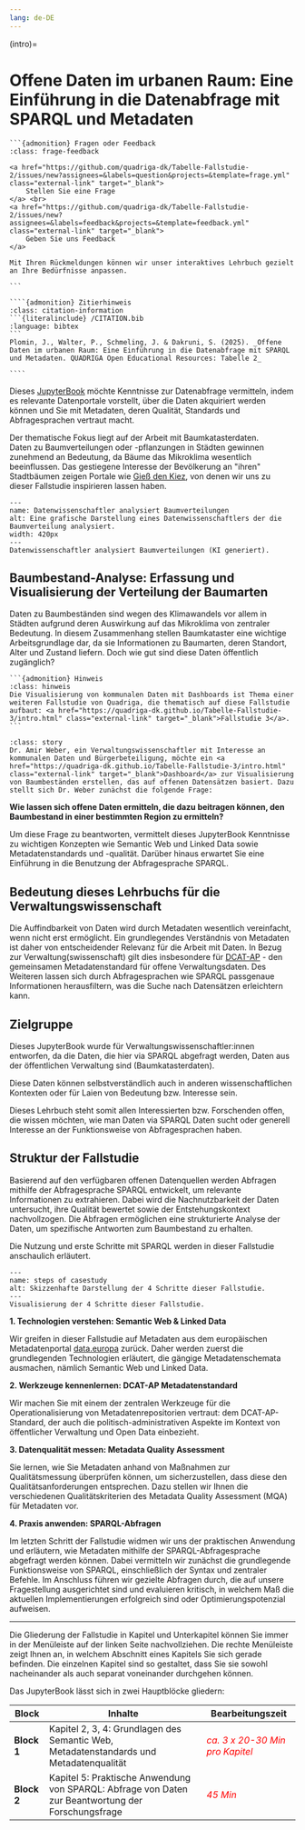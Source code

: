 ```yaml
---
lang: de-DE
---
```


(intro)=
# Offene Daten im urbanen Raum: Eine Einführung in die Datenabfrage mit SPARQL und Metadaten

`````{margin}
```{admonition} Fragen oder Feedback 
:class: frage-feedback

<a href="https://github.com/quadriga-dk/Tabelle-Fallstudie-2/issues/new?assignees=&labels=question&projects=&template=frage.yml" class="external-link" target="_blank">
    Stellen Sie eine Frage
</a> <br>
<a href="https://github.com/quadriga-dk/Tabelle-Fallstudie-2/issues/new?assignees=&labels=feedback&projects=&template=feedback.yml" class="external-link" target="_blank">
    Geben Sie uns Feedback
</a>

Mit Ihren Rückmeldungen können wir unser interaktives Lehrbuch gezielt an Ihre Bedürfnisse anpassen.

```
`````

`````{margin}
````{admonition} Zitierhinweis
:class: citation-information
```{literalinclude} /CITATION.bib
:language: bibtex
```
Plomin, J., Walter, P., Schmeling, J. & Dakruni, S. (2025). _Offene Daten im urbanen Raum: Eine Einführung in die Datenabfrage mit SPARQL und Metadaten. QUADRIGA Open Educational Resources: Tabelle 2_ 

````
`````

Dieses <a href="https://jupyterbook.org/en/stable/intro.html" class="external-link" target="_blank">JupyterBook</a> möchte Kenntnisse zur Datenabfrage vermitteln, indem es relevante Datenportale vorstellt, über die Daten akquiriert werden können und Sie mit Metadaten, deren Qualität, Standards und Abfragesprachen vertraut macht.

Der thematische Fokus liegt auf der Arbeit mit Baumkatasterdaten.  
Daten zu Baumverteilungen oder -pflanzungen in Städten gewinnen zunehmend an Bedeutung, da Bäume das Mikroklima wesentlich beeinflussen. Das gestiegene Interesse der Bevölkerung an "ihren" Stadtbäumen zeigen Portale wie <a href="https://www.giessdenkiez.de/map?treeAgeMax=200&lang=de&lat=52.494590307846366&lng=13.388836926491992" class="external-link" target="_blank">Gieß den Kiez</a>, von denen wir uns zu dieser Fallstudie inspirieren lassen haben.


```{figure} /assets/Datenwissenschaftler_analysiert_Baumverteilungen.png
---
name: Datenwissenschaftler analysiert Baumverteilungen
alt: Eine grafische Darstellung eines Datenwissenschaftlers der die Baumverteilung analysiert.
width: 420px
---
Datenwissenschaftler analysiert Baumverteilungen (KI generiert).
```

## Baumbestand-Analyse: Erfassung und Visualisierung der Verteilung der Baumarten

Daten zu Baumbeständen sind wegen des Klimawandels vor allem in Städten aufgrund deren Auswirkung auf das Mikroklima von zentraler Bedeutung. In diesem Zusammenhang stellen Baumkataster eine wichtige Arbeitsgrundlage dar, da sie Informationen zu Baumarten, deren Standort, Alter und Zustand liefern. Doch wie gut sind diese Daten öffentlich zugänglich?

`````{margin}
```{admonition} Hinweis 
:class: hinweis
Die Visualisierung von kommunalen Daten mit Dashboards ist Thema einer weiteren Fallstudie von Quadriga, die thematisch auf diese Fallstudie aufbaut: <a href="https://quadriga-dk.github.io/Tabelle-Fallstudie-3/intro.html" class="external-link" target="_blank">Fallstudie 3</a>.
```
`````

```{admonition} Story
:class: story
Dr. Amir Weber, ein Verwaltungswissenschaftler mit Interesse an kommunalen Daten und Bürgerbeteiligung, möchte ein <a href="https://quadriga-dk.github.io/Tabelle-Fallstudie-3/intro.html" class="external-link" target="_blank">Dashboard</a> zur Visualisierung von Baumbeständen erstellen, das auf offenen Datensätzen basiert. Dazu stellt sich Dr. Weber zunächst die folgende Frage:
```

**Wie lassen sich offene Daten ermitteln, die dazu beitragen können, den Baumbestand in einer bestimmten Region zu ermitteln?**   

Um diese Frage zu beantworten, vermittelt dieses JupyterBook Kenntnisse zu wichtigen Konzepten wie Semantic Web und Linked Data sowie Metadatenstandards und -qualität. Darüber hinaus erwartet Sie eine Einführung in die Benutzung der Abfragesprache SPARQL.  

## Bedeutung dieses Lehrbuchs für die Verwaltungswissenschaft

Die Auffindbarkeit von Daten wird durch Metadaten wesentlich vereinfacht, wenn nicht erst ermöglicht. Ein grundlegendes Verständnis von Metadaten ist daher von entscheidender Relevanz für die Arbeit mit Daten. In Bezug zur Verwaltung(swissenschaft) gilt dies insbesondere für <a href="https://www.dcat-ap.de/" class="external-link" target="_blank">DCAT-AP</a> - den gemeinsamen Metadatenstandard für offene Verwaltungsdaten. Des Weiteren lassen sich durch Abfragesprachen wie SPARQL passgenaue Informationen herausfiltern, was die Suche nach Datensätzen erleichtern kann.

## Zielgruppe

Dieses JupyterBook wurde für Verwaltungswissenschaftler:innen entworfen, da die Daten, die hier via SPARQL abgefragt werden, Daten aus der öffentlichen Verwaltung sind (Baumkatasterdaten).

Diese Daten können selbstverständlich auch in anderen wissenschaftlichen Kontexten oder für Laien von Bedeutung bzw. Interesse sein.


Dieses Lehrbuch steht somit allen Interessierten bzw. Forschenden offen, die wissen möchten, wie man Daten via SPARQL Daten sucht oder generell Interesse an der Funktionsweise von Abfragesprachen haben.


## Struktur der Fallstudie

Basierend auf den verfügbaren offenen Datenquellen werden Abfragen mithilfe der Abfragesprache SPARQL entwickelt, um relevante Informationen zu extrahieren. Dabei wird die Nachnutzbarkeit der Daten untersucht, ihre Qualität bewertet sowie der Entstehungskontext nachvollzogen. Die Abfragen ermöglichen eine strukturierte Analyse der Daten, um spezifische Antworten zum Baumbestand zu erhalten.

Die Nutzung und erste Schritte mit SPARQL werden in dieser Fallstudie anschaulich erläutert.  


```{figure} /assets/case-study-2_steps.png
---
name: steps of casestudy
alt: Skizzenhafte Darstellung der 4 Schritte dieser Fallstudie.
---
Visualisierung der 4 Schritte dieser Fallstudie.
```


**1. Technologien verstehen: Semantic Web & Linked Data** 

Wir greifen in dieser Fallstudie auf Metadaten aus dem europäischen Metadatenportal <a href="https://data.europa.eu/en" class="external-link" target="_blank">data.europa</a> zurück. Daher werden zuerst die grundlegenden Technologien erläutert, die gängige Metadatenschemata ausmachen, nämlich Semantic Web und Linked Data.

**2. Werkzeuge kennenlernen: DCAT-AP Metadatenstandard**

Wir machen Sie mit einem der zentralen Werkzeuge für die Operationalisierung von Metadatenrepositorien vertraut: dem DCAT-AP-Standard, der auch die politisch-administrativen Aspekte im Kontext von öffentlicher Verwaltung und Open Data einbezieht. 

**3. Datenqualität messen: Metadata Quality Assessment** 

Sie lernen, wie Sie Metadaten anhand von Maßnahmen zur Qualitätsmessung überprüfen können, um sicherzustellen, dass diese den Qualitätsanforderungen entsprechen. Dazu stellen wir Ihnen die verschiedenen Qualitätskriterien des Metadata Quality Assessment (MQA) für Metadaten vor.

**4. Praxis anwenden: SPARQL-Abfragen**

Im letzten Schritt der Fallstudie widmen wir uns der praktischen Anwendung und erläutern, wie Metadaten mithilfe der SPARQL-Abfragesprache abgefragt werden können. Dabei vermitteln wir zunächst die grundlegende Funktionsweise von SPARQL, einschließlich der Syntax und zentraler Befehle. Im Anschluss führen wir gezielte Abfragen durch, die auf unsere Fragestellung ausgerichtet sind und evaluieren kritisch, in welchem Maß die aktuellen Implementierungen erfolgreich sind oder Optimierungspotenzial aufweisen.  

---
  

Die Gliederung der Fallstudie in Kapitel und Unterkapitel können Sie immer in der Menüleiste auf der linken Seite nachvollziehen. Die rechte Menüleiste zeigt Ihnen an, in welchem Abschnitt eines Kapitels Sie sich gerade befinden.
Die einzelnen Kapitel sind so gestaltet, dass Sie sie sowohl nacheinander als auch separat voneinander durchgehen können.

Das JupyterBook lässt sich in zwei Hauptblöcke gliedern:


|       Block              |     Inhalte                                               |    Bearbeitungszeit              |  
|---------------------|----------------------------------------------------|----------------------------------------------------|
| **Block 1**           | Kapitel 2, 3, 4: Grundlagen des Semantic Web, Metadatenstandards und Metadatenqualität |  <span style="color:red">*ca. 3 x 20-30 Min pro Kapitel*</span> |  
| **Block 2**| Kapitel 5: Praktische Anwendung von SPARQL: Abfrage von Daten zur Beantwortung der Forschungsfrage                                                     | <span style="color:red">*45 Min*</span> |
